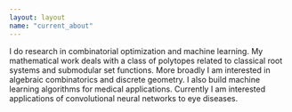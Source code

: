 ```yaml
---
layout: layout
name: "current_about"
---
```

I do research in combinatorial optimization and machine learning.  My mathematical work deals with a class of polytopes related to classical root systems and submodular set functions. More broadly I am interested in algebraic combinatorics and discrete geometry.  I also build machine learning algorithms for medical applications.  Currently I am interested applications of convolutional neural networks to eye diseases.